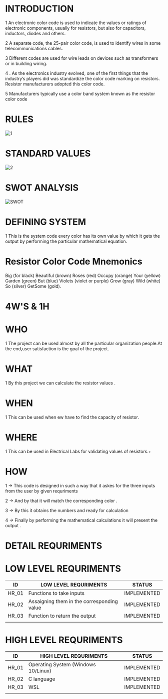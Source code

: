 # INTRODUCTION
   1 An electronic color code is used to indicate the values or ratings of electronic components, usually for resistors, but also for capacitors, inductors, diodes and others.
    
   2  A separate code, the 25-pair color code, is used to identify wires in some telecommunications cables.
   
   3  Different codes are used for wire leads on devices such as transformers or in building wiring.
   
   4 . As the electronics industry evolved, one of the first things that the industry’s players did was standardize the color code marking on resistors. Resistor manufacturers adopted this color code.
   
   5  Manufacturers typically use a color band system known as the resistor color code
   
   
   # RULES
   
   ![1](https://user-images.githubusercontent.com/98825305/153272934-e1817f03-840e-4bb5-89be-696d9685ce6b.jpg)
   
   # STANDARD VALUES 
   ![2](https://user-images.githubusercontent.com/98825305/153273503-bd37c599-ad62-4b89-a9fa-00a779f5c771.png)
   
   # SWOT ANALYSIS
   ![SWOT ](https://user-images.githubusercontent.com/98825305/153276766-15b2d773-c666-4eff-ad48-c455d0638f24.jpg)

     

   # DEFINING SYSTEM 
     
  
  1 This is the system code every color has its own value by which it gets the output by performing the particular mathematical equation.
  
   # Resistor Color Code Mnemonics
   Big (for black) Beautiful (brown) Roses (red) Occupy (orange) Your (yellow) Garden (green) But (blue) 
          Violets (violet or purple) Grow (gray) Wild (white) So (silver) GetSome (gold).
   
   # 4W'S & 1H 
   
  # WHO
     
   1 The project can be used almost by all the particular organization people.At the end,user satisfaction is the goal of the project.
     
   # WHAT
   
   1 By this project we can calculate the resistor values .
      
   # WHEN
   
   1 This can be used when ew have to find the capacity of resistor.
      
   # WHERE
   
   1  This can be used in Electrical Labs for validating values of resistors.+
      
   # HOW
   
   1 -> This code is designed in such a way that it askes for the three inputs from the user by given requriments 
   
   2 -> And by that it will match the corresponding color .
   
   3 -> By this it obtains the numbers and ready for calculation
   
   4 -> Finally by performing the mathematical calculations it will present the output .
 
 # DETAIL REQURIMENTS 
 
  
 # LOW LEVEL REQURIMENTS 
   
  |   ID   | LOW LEVEL REQURIMENTS  |                           STATUS     |
  |-------|------------------------|----------------------------------------|
  |  HR_01      |Functions to take inputs|                      IMPLEMENTED |                      
  |  HR_02    | Assaigning them in the corresponding value  |   IMPLEMENTED |                    
  |  HR_03    |   Function to return the output            |    IMPLEMENTED |         
  |      ||    
  
  
  
  # HIGH LEVEL REQURIMENTS 
  
  |   ID   | HIGH LEVEL REQURIMENTS  |                           STATUS     |
  |-------|------------------------|----------------------------------------|
  |  HR_01      |Operating System (Windows 10/Linux)|                      IMPLEMENTED |                      
  |  HR_02    |  C language |   IMPLEMENTED |                    
  |  HR_03    |   WSL          |    IMPLEMENTED |         
  |      ||                        
             
                         

  
   
   

  
       
